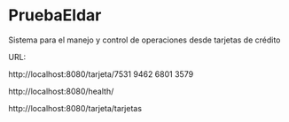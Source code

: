 # PruebaEldar
Sistema para el manejo y control de operaciones desde tarjetas de crédito



URL:

http://localhost:8080/tarjeta/7531 9462 6801 3579

http://localhost:8080/health/

http://localhost:8080/tarjeta/tarjetas